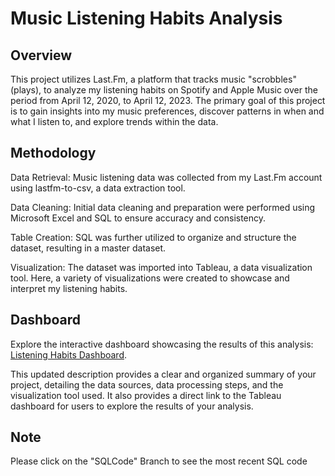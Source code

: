 # Music Listening Habits Analysis

## Overview
This project utilizes Last.Fm, a platform that tracks music "scrobbles" (plays), to analyze my listening habits on Spotify and Apple Music over the period from April 12, 2020, to April 12, 2023. The primary goal of this project is to gain insights into my music preferences, discover patterns in when and what I listen to, and explore trends within the data.

## Methodology

Data Retrieval: Music listening data was collected from my Last.Fm account using lastfm-to-csv, a data extraction tool.

Data Cleaning: Initial data cleaning and preparation were performed using Microsoft Excel and SQL to ensure accuracy and consistency.

Table Creation: SQL was further utilized to organize and structure the dataset, resulting in a master dataset.

Visualization: The dataset was imported into Tableau, a data visualization tool. Here, a variety of visualizations were created to showcase and interpret my listening habits.

## Dashboard
Explore the interactive dashboard showcasing the results of this analysis: [Listening Habits Dashboard](https://public.tableau.com/app/profile/sean.chugg/viz/ListeningHabitsProject/Plays).

This updated description provides a clear and organized summary of your project, detailing the data sources, data processing steps, and the visualization tool used. It also provides a direct link to the Tableau dashboard for users to explore the results of your analysis.


## Note
Please click on the "SQLCode" Branch to see the most recent SQL code
